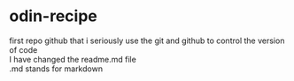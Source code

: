 # odin-recipe
first repo github that i seriously use the git and github to control the version of code
<br/>I have changed the readme.md file
<br/>.md stands for markdown

